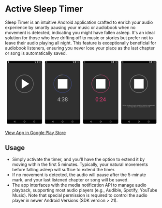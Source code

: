 # Active Sleep Timer

Sleep Timer is an intuitive Android application crafted to enrich your audio experience by smartly pausing your music or audiobook when no movement is detected, indicating you might have fallen asleep. It's an ideal solution for those who love drifting off to music or stories but prefer not to leave their audio playing all night. This feature is exceptionally beneficial for audiobook listeners, ensuring you never lose your place as the last chapter or song is automatically saved.

![Screenshots](screenshots.png)

[View App in Google Play Store](https://play.google.com/store/apps/details?id=de.buckwich.sleeptimer)

## Usage

- Simply activate the timer, and you'll have the option to extend it by moving within the first 5 minutes. Typically, your natural movements before falling asleep will suffice to extend the timer.
- If no movement is detected, the audio will pause after the 5-minute mark, and your last listened chapter or song will be saved.
- The app interfaces with the media notification API to manage audio playback, supporting most audio players (e.g., Audible, Spotify, YouTube Music). Note that special permission is required to control the audio player in newer Android Versions (SDK version > 21).
